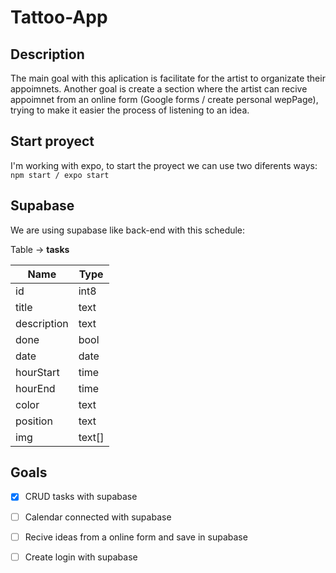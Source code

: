 # Tattoo-App

## Description
The main goal with this aplication is facilitate for the artist to organizate their appoimnets.
Another goal is create a section where the artist can recive appoimnet from an online form (Google forms / create personal wepPage), trying to make it easier the process of listening to an idea.

## Start proyect
I'm working with expo, to start the proyect we can use two diferents ways:
`npm start / expo start
`
## Supabase
We are using supabase like back-end with this schedule:

Table   -> **tasks**
 

| Name          | Type |
| ------------- | ---- |
|  id           | int8 |
|  title        | text |
|  description  | text |
|  done         | bool |
|  date         | date |
|  hourStart    | time |
|  hourEnd      | time |
|  color        | text |
|  position     | text |
|  img          | text[] |

 

## Goals
- [x] CRUD tasks with supabase
- [ ] Calendar connected with supabase
- [ ] Recive ideas from a online form and save in supabase
- [ ] Create login with supabase

